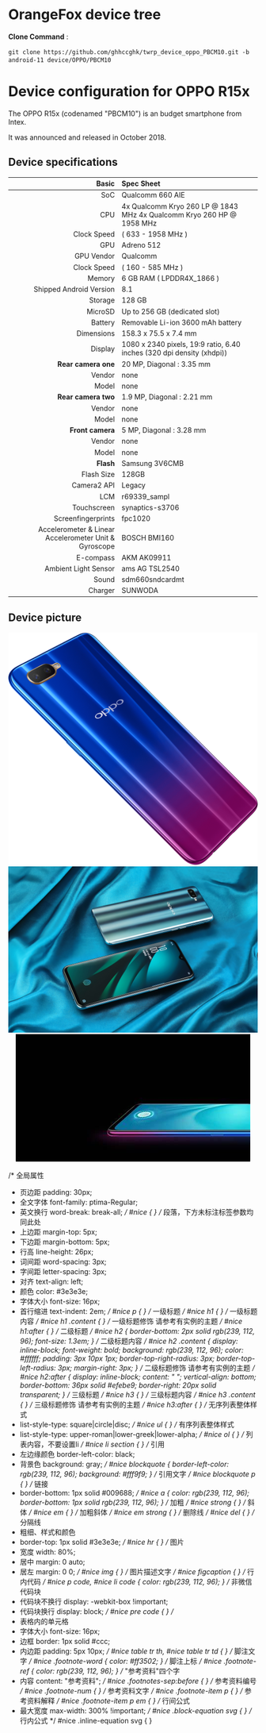  # OrangeFox device tree

<b>Clone Command</b> :

```
git clone https://github.com/ghhccghk/twrp_device_oppo_PBCM10.git -b android-11 device/OPPO/PBCM10
```

  Device configuration for OPPO R15x
 =========================================

  The OPPO R15x (codenamed "PBCM10") is an
budget smartphone from Intex.

  It was announced and released in October 2018.

  ## Device specifications

  Basic | Spec Sheet
 -------:|:-------------------------
 SoC | Qualcomm 660 AIE
 CPU | 4x Qualcomm Kryo 260 LP @ 1843 MHz 4x Qualcomm Kryo 260 HP @ 1958 MHz
 Clock Speed | ( 633 - 1958 MHz )
 GPU | Adreno 512
 GPU Vendor | Qualcomm
 Clock Speed | ( 160 - 585 MHz )
 Memory | 6 GB RAM  ( LPDDR4X_1866 )
 Shipped Android Version | 8.1
 Storage | 128 GB
 MicroSD | Up to 256 GB (dedicated slot)
 Battery | Removable Li-ion 3600 mAh battery
 Dimensions | 158.3 x 75.5 x 7.4 mm
 Display | 1080 x 2340 pixels, 19:9 ratio, 6.40 inches (320 dpi density  (xhdpi))
<b>Rear camera one</b> | 20 MP, Diagonal : 3.35 mm
 Vendor | none
 Model | none
<b>Rear camera two</b> | 1.9 MP, Diagonal : 2.21 mm
 Vendor | none
 Model | none
<b>Front camera</b> | 5 MP, Diagonal : 3.28 mm
 Vendor | none
 Model | none
 **Flash** | Samsung 3V6CMB
 Flash Size | 128GB
 Camera2 API | Legacy
 LCM | r69339_sampl
 Touchscreen | synaptics-s3706
 Screenfingerprints | fpc1020
 Accelerometer & Linear Accelerometer Unit & Gyroscope  | BOSCH BMI160
 E-compass | AKM AK09911
 Ambient Light Sensor | ams AG TSL2540
 Sound | sdm660sndcardmt
 Charger | SUNWODA


  ## Device picture

<div align="center">
	<a href="../..">
		<img src="1.png" />
	</a>
</div>

<div align="center">
	<a href="../..">
		<img src="2.jpg" />
	</a>
</div>

<div align="center">
	<a href="../..">
		<img src="3.jpg" />
	</a>
</div>

/* 全局属性
 * 页边距 padding: 30px;
 * 全文字体 font-family: ptima-Regular;
 * 英文换行 word-break: break-all;
 */
#nice {
}
/* 段落，下方未标注标签参数均同此处
 * 上边距 margin-top: 5px;
 * 下边距 margin-bottom: 5px;
 * 行高 line-height: 26px;
 * 词间距 word-spacing: 3px;
 * 字间距 letter-spacing: 3px;
 * 对齐 text-align: left;
 * 颜色 color: #3e3e3e;
 * 字体大小 font-size: 16px;
 * 首行缩进 text-indent: 2em;
 */
#nice p {
}
/* 一级标题 */
#nice h1 {
}
/* 一级标题内容 */
#nice h1 .content {
}
/* 一级标题修饰 请参考有实例的主题 */
#nice h1:after {
}
/* 二级标题 */
#nice h2 {
  border-bottom: 2px solid rgb(239, 112, 96);
  font-size: 1.3em;
}
/* 二级标题内容 */
#nice h2 .content {
  display: inline-block;
  font-weight: bold;
  background: rgb(239, 112, 96);
  color: #ffffff;
  padding: 3px 10px 1px;
  border-top-right-radius: 3px;
  border-top-left-radius: 3px;
  margin-right: 3px;
}
/* 二级标题修饰 请参考有实例的主题 */
#nice h2:after {
  display: inline-block;
  content: " ";
  vertical-align: bottom;
  border-bottom: 36px solid #efebe9;
  border-right: 20px solid transparent;
}
/* 三级标题 */
#nice h3 {
}
/* 三级标题内容 */
#nice h3 .content {
}
/* 三级标题修饰 请参考有实例的主题 */
#nice h3:after {
}
/* 无序列表整体样式
 * list-style-type: square|circle|disc;
 */
#nice ul {
}
/* 有序列表整体样式
 * list-style-type: upper-roman|lower-greek|lower-alpha;
 */
#nice ol {
}
/* 列表内容，不要设置li
 */
#nice li section {
}
/* 引用
 * 左边缘颜色 border-left-color: black;
 * 背景色 background: gray;
 */
#nice blockquote {
  border-left-color: rgb(239, 112, 96);
  background: #fff9f9;
}
/* 引用文字 */
#nice blockquote p {
}
/* 链接
 * border-bottom: 1px solid #009688;
 */
#nice a {
  color: rgb(239, 112, 96);
  border-bottom: 1px solid rgb(239, 112, 96);
}
/* 加粗 */
#nice strong {
}
/* 斜体 */
#nice em {
}
/* 加粗斜体 */
#nice em strong {
}
/* 删除线 */
#nice del {
}
/* 分隔线
 * 粗细、样式和颜色
 * border-top: 1px solid #3e3e3e;
 */
#nice hr {
}
/* 图片
 * 宽度 width: 80%;
 * 居中 margin: 0 auto;
 * 居左 margin: 0 0;
 */
#nice img {
}
/* 图片描述文字 */
#nice figcaption {
}
/* 行内代码 */
#nice p code, #nice li code {
  color: rgb(239, 112, 96);
}
/* 非微信代码块
 * 代码块不换行 display: -webkit-box !important;
 * 代码块换行 display: block;
 */
#nice pre code {
}
/*
 * 表格内的单元格
 * 字体大小 font-size: 16px;
 * 边框 border: 1px solid #ccc;
 * 内边距 padding: 5px 10px;
 */
#nice table tr th,
#nice table tr td {
}
/* 脚注文字 */
#nice .footnote-word {
  color: #ff3502;
}
/* 脚注上标 */
#nice .footnote-ref {
  color: rgb(239, 112, 96);
}
/* "参考资料"四个字
 * 内容 content: "参考资料";
 */
#nice .footnotes-sep:before {
}
/* 参考资料编号 */
#nice .footnote-num {
}
/* 参考资料文字 */
#nice .footnote-item p {
}
/* 参考资料解释 */
#nice .footnote-item p em {
}
/* 行间公式
 * 最大宽度 max-width: 300% !important;
 */
#nice .block-equation svg {
}
/* 行内公式
 */
#nice .inline-equation svg {
}
